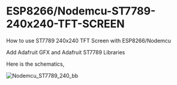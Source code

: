 # ESP8266/Nodemcu-ST7789-240x240-TFT-SCREEN
How to use ST7789 240x240 TFT Screen with ESP8266/Nodemcu

Add Adafruit GFX and Adafruit ST7789 Libraries

Here is the schematics,


![Nodemcu_ST7789_240_bb](https://github.com/user-attachments/assets/a13a2800-0f72-47eb-b1a3-f1025bba0d8d)
